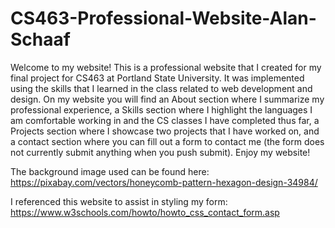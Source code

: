 # CS463-Professional-Website-Alan-Schaaf

Welcome to my website! This is a professional website that I created for my final project for CS463 at Portland State University. It was implemented using the skills that I learned in the class related to web development and design. On my website you will find an About section where I summarize my professional experience, a Skills section where I highlight the languages I am comfortable working in and the CS classes I have completed thus far, a Projects section where I showcase two projects that I have worked on, and a contact section where you can fill out a form to contact me (the form does not currently submit anything when you push submit). Enjoy my website!

The background image used can be found here:
https://pixabay.com/vectors/honeycomb-pattern-hexagon-design-34984/

I referenced this website to assist in styling my form:
https://www.w3schools.com/howto/howto_css_contact_form.asp
